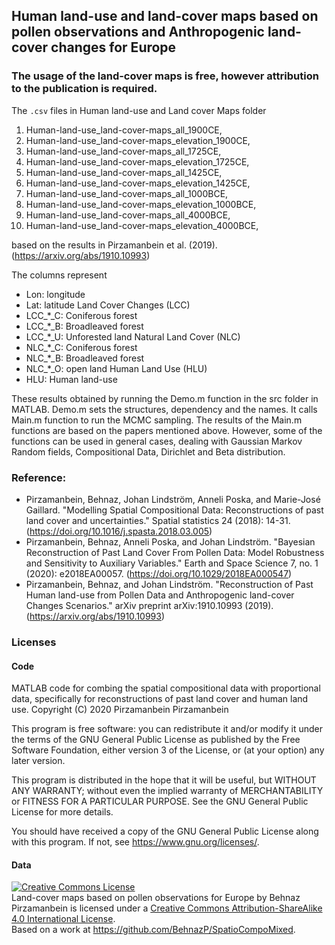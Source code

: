 ## Human land-use and land-cover maps based on pollen observations and Anthropogenic land-cover changes for Europe
### The usage of the land-cover maps is free, however attribution to the publication is required.

The `.csv` files in Human land-use and Land cover Maps folder
1. Human-land-use_land-cover-maps_all_1900CE,
2. Human-land-use_land-cover-maps_elevation_1900CE,
3. Human-land-use_land-cover-maps_all_1725CE,
4. Human-land-use_land-cover-maps_elevation_1725CE,
5. Human-land-use_land-cover-maps_all_1425CE,
6. Human-land-use_land-cover-maps_elevation_1425CE,
7. Human-land-use_land-cover-maps_all_1000BCE,
8. Human-land-use_land-cover-maps_elevation_1000BCE,
9. Human-land-use_land-cover-maps_all_4000BCE,
10. Human-land-use_land-cover-maps_elevation_4000BCE,

based on the results in Pirzamanbein et al. (2019). (https://arxiv.org/abs/1910.10993)

The columns represent
* Lon: longitude
* Lat: latitude
Land Cover Changes (LCC)
* LCC_*_C: Coniferous forest
* LCC_*_B: Broadleaved forest
* LCC_*_U: Unforested land
Natural Land Cover (NLC)
* NLC_*_C: Coniferous forest
* NLC_*_B: Broadleaved forest
* NLC_*_O: open land
Human Land Use (HLU)
* HLU: Human land-use

These results obtained by running the Demo.m function in the src folder in MATLAB.
Demo.m sets the structures, dependency and the names. It calls Main.m function to run the MCMC sampling. The results of the Main.m functions are based on the papers mentioned above. However, some of the functions can be used in general cases, dealing with Gaussian Markov Random fields, Compositional Data, Dirichlet and Beta distribution.

### Reference:
* Pirzamanbein, Behnaz, Johan Lindström, Anneli Poska, and Marie-José Gaillard. "Modelling Spatial Compositional Data: Reconstructions of past land cover and uncertainties." Spatial statistics 24 (2018): 14-31. (https://doi.org/10.1016/j.spasta.2018.03.005)
* Pirzamanbein, Behnaz, Anneli Poska, and Johan Lindström. "Bayesian Reconstruction of Past Land Cover From Pollen Data: Model Robustness and Sensitivity to Auxiliary Variables." Earth and Space Science 7, no. 1 (2020): e2018EA00057. (https://doi.org/10.1029/2018EA000547)
* Pirzamanbein, Behnaz, and Johan Lindström. "Reconstruction of Past Human land-use from Pollen Data and Anthropogenic land-cover Changes Scenarios." arXiv preprint arXiv:1910.10993 (2019). (https://arxiv.org/abs/1910.10993)

### Licenses
#### Code
MATLAB code for combing the spatial compositional data with proportional data, specifically for reconstructions of past land cover and human land use.
Copyright (C) 2020  Pirzamanbein Pirzamanbein

This program is free software: you can redistribute it and/or modify
it under the terms of the GNU General Public License as published by
the Free Software Foundation, either version 3 of the License, or
(at your option) any later version.

This program is distributed in the hope that it will be useful,
but WITHOUT ANY WARRANTY; without even the implied warranty of
MERCHANTABILITY or FITNESS FOR A PARTICULAR PURPOSE.  See the
GNU General Public License for more details.

You should have received a copy of the GNU General Public License
along with this program.  If not, see <https://www.gnu.org/licenses/>.
#### Data
<a rel="license" href="http://creativecommons.org/licenses/by-sa/4.0/"><img alt="Creative Commons License" style="border-width:0" src="https://i.creativecommons.org/l/by-sa/4.0/88x31.png" /></a><br /><span xmlns:dct="http://purl.org/dc/terms/" href="http://purl.org/dc/dcmitype/Dataset" property="dct:title" rel="dct:type">Land-cover maps based on pollen observations for Europe</span> by <span xmlns:cc="http://creativecommons.org/ns#" property="cc:attributionName">Behnaz Pirzamanbein</span> is licensed under a <a rel="license" href="http://creativecommons.org/licenses/by-sa/4.0/">Creative Commons Attribution-ShareAlike 4.0 International License</a>.<br />Based on a work at <a xmlns:dct="http://purl.org/dc/terms/" href="https://github.com/BehnazP/SpatioCompoMixed" rel="dct:source">https://github.com/BehnazP/SpatioCompoMixed</a>.
